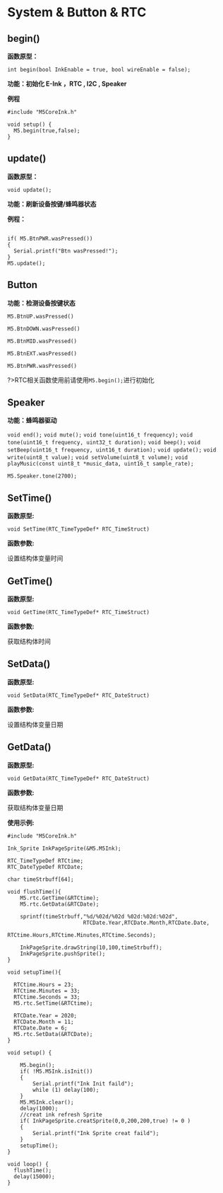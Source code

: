 # System & Button & RTC

## begin()

**函数原型：**

`int begin(bool InkEnable = true, bool wireEnable = false);`

**功能：初始化 E-Ink ，RTC , I2C , Speaker**


**例程**

```arduino
#include "M5CoreInk.h"

void setup() {
  M5.begin(true,false);
}
```

## update()

**函数原型：**

`void update();`

**功能：刷新设备按键/蜂鸣器状态**

**例程：**
```arduino

if( M5.BtnPWR.wasPressed())
{
  Serial.printf("Btn wasPressed!");
}
M5.update();

```

## Button

**功能：检测设备按键状态**

`M5.BtnUP.wasPressed()`

`M5.BtnDOWN.wasPressed()`

`M5.BtnMID.wasPressed()`

`M5.BtnEXT.wasPressed()`

`M5.BtnPWR.wasPressed()`

?>RTC相关函数使用前请使用`M5.begin();`进行初始化

## Speaker

**功能：蜂鸣器驱动**

`void end();`
`void mute();`
`void tone(uint16_t frequency);`
`void tone(uint16_t frequency, uint32_t duration);`
`void beep();`
`void setBeep(uint16_t frequency, uint16_t duration);`
`void update();`
`void write(uint8_t value);`
`void setVolume(uint8_t volume);`
`void playMusic(const uint8_t *music_data, uint16_t sample_rate);`

```
M5.Speaker.tone(2700);
```

## SetTime()

**函数原型:**

`void SetTime(RTC_TimeTypeDef* RTC_TimeStruct)`

**函数参数:**

设置结构体变量时间


## GetTime()

**函数原型:**

`void GetTime(RTC_TimeTypeDef* RTC_TimeStruct)`

**函数参数:**

获取结构体时间


## SetData()

**函数原型:**

`void SetData(RTC_TimeTypeDef* RTC_DateStruct)`

**函数参数:**

设置结构体变量日期


## GetData()

**函数原型:**

`void GetData(RTC_TimeTypeDef* RTC_DateStruct)`

**函数参数:**

获取结构体变量日期

**使用示例:**

```
#include "M5CoreInk.h"

Ink_Sprite InkPageSprite(&M5.M5Ink);

RTC_TimeTypeDef RTCtime;
RTC_DateTypeDef RTCDate;

char timeStrbuff[64];

void flushTime(){
    M5.rtc.GetTime(&RTCtime);
    M5.rtc.GetData(&RTCDate);
    
    sprintf(timeStrbuff,"%d/%02d/%02d %02d:%02d:%02d",
                        RTCDate.Year,RTCDate.Month,RTCDate.Date,
                        RTCtime.Hours,RTCtime.Minutes,RTCtime.Seconds);
                                         
    InkPageSprite.drawString(10,100,timeStrbuff);
    InkPageSprite.pushSprite();
}

void setupTime(){
  
  RTCtime.Hours = 23;
  RTCtime.Minutes = 33;
  RTCtime.Seconds = 33;
  M5.rtc.SetTime(&RTCtime);
  
  RTCDate.Year = 2020;
  RTCDate.Month = 11;
  RTCDate.Date = 6;
  M5.rtc.SetData(&RTCDate);
}

void setup() {

    M5.begin();
    if( !M5.M5Ink.isInit())
    {
        Serial.printf("Ink Init faild");
        while (1) delay(100);   
    }
    M5.M5Ink.clear();
    delay(1000);
    //creat ink refresh Sprite
    if( InkPageSprite.creatSprite(0,0,200,200,true) != 0 )
    {
        Serial.printf("Ink Sprite creat faild");
    }
    setupTime();
}

void loop() {
  flushTime();
  delay(15000);
}
```

